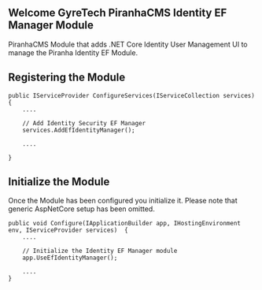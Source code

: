 ## Welcome GyreTech PiranhaCMS Identity EF Manager Module
PiranhaCMS Module that adds .NET Core Identity User Management UI to manage the Piranha Identity EF Module.

## Registering the Module

    public IServiceProvider ConfigureServices(IServiceCollection services) {
		....
		
		// Add Identity Security EF Manager
        services.AddEfIdentityManager();

		....

	}

## Initialize the Module
Once the Module has been configured you initialize it. Please note that generic AspNetCore setup has been omitted.

	public void Configure(IApplicationBuilder app, IHostingEnvironment env, IServiceProvider services)  {
		....
    
		// Initialize the Identity EF Manager module
		app.UseEfIdentityManager();
    
		....
    }